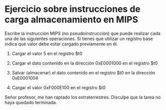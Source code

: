 # Ejercicio sobre instrucciones de carga almacenamiento en MIPS

Escribe la instrucción MIPS (no pseudoinstrucción) que puede realizar cada una de las siguientes operaciones. Si tienes que utilizar un registro base indica qué valor debe estar cargado previamente en él.

1. Cargar el valor 5 en el registro $t0

2. Cargar el dato contenido en la dirección 0xE0001000 en el registro $t0

3. Salvar (almacenar) el dato contenido en el registro $t0 en la dirección 0xE0001004

4. Cargar el valor 0xF000E100 en el registro $t0


Señor profesor, me han raptado los extraterrestres. Disculpe que la tarea no haya quedado 
terminada.

